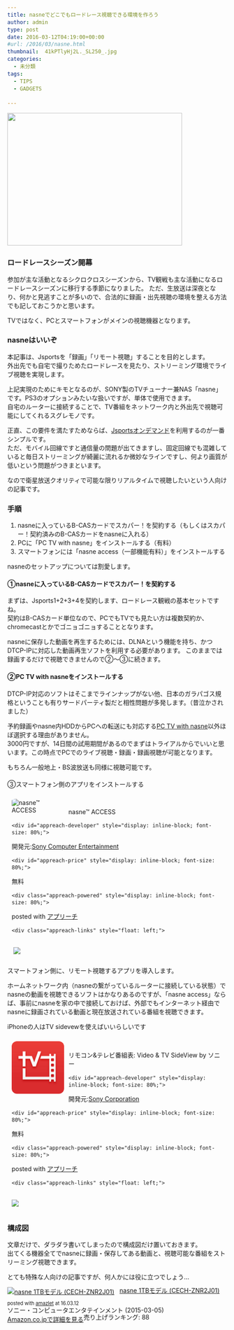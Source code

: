 ```yaml
---
title: nasneでどこでもロードレース視聴できる環境を作ろう
author: admin
type: post
date: 2016-03-12T04:19:00+00:00
#url: /2016/03/nasne.html
thumbnail:  41kPTlyHj2L._SL250_.jpg
categories:
  - 未分類
tags:
  - TIPS
  - GADGETS

---
```

[<img border="0" src="https://images-fe.ssl-images-amazon.com/images/I/41kPTlyHj2L._SL250_.jpg" height="303" width="400" />][1]<img alt="" border="0" src="https://ir-jp.amazon-adsystem.com/e/ir?t=gensobunya-22&l=as2&o=9&a=B00UBS2OIC" height="1" style="border: none !important; margin: 0px !important;" width="1" />

### ロードレースシーズン開幕

参加が主な活動となるシクロクロスシーズンから、TV観戦も主な活動になるロードレースシーズンに移行する季節になりました。
ただ、生放送は深夜となり、何かと見逃すことが多いので、合法的に録画・出先視聴の環境を整える方法でも記しておこうかと思います。

TVではなく、PCとスマートフォンがメインの視聴機器となります。

### nasneはいいぞ

本記事は、Jsportsを「録画」「リモート視聴」することを目的とします。  
外出先でも自宅で撮りためたロードレースを見たり、ストリーミング環境でライブ視聴を実現します。

上記実現のためにキモとなるのが、SONY製のTVチューナー兼NAS「nasne」です。PS3のオプションみたいな扱いですが、単体で使用できます。  
自宅のルーターに接続することで、TV番組をネットワーク内と外出先で視聴可能にしてくれるスグレモノです。

正直、この要件を満たすためならば、<a href="http://front.jsports-ondemand.com/" target="_blank">Jsportsオンデマンド</a>を利用するのが一番シンプルです。  
ただ、モバイル回線ですと通信量の問題が出てきますし、固定回線でも混雑していると毎日ストリーミングが綺麗に流れるか微妙なラインですし、何より画質が低いという問題がつきまといます。

なので衛星放送クオリティで可能な限りリアルタイムで視聴したいという人向けの記事です。

### 手順

1. nasneに入っているB-CASカードでスカパー！を契約する（もしくはスカパー！契約済みのB-CASカードをnasneに入れる）
1. PCに「PC TV with nasne」をインストールする（有料）
1. スマートフォンには「nasne access（一部機能有料）」をインストールする

nasneのセットアップについては割愛します。

#### ①nasneに入っているB-CASカードでスカパー！を契約する

まずは、Jsports1+2+3+4を契約します、ロードレース観戦の基本セットですね。  
契約はB-CASカード単位なので、PCでもTVでも見たい方は複数契約か、chromecastとかでゴニョゴニョすることとなります。

nasneに保存した動画を再生するためには、DLNAという機能を持ち、かつDTCP-IPに対応した動画再生ソフトを利用する必要があります。
このままでは録画するだけで視聴できませんので②～③に続きます。

#### ②PC TV with nasneをインストールする

DTCP-IP対応のソフトはそこまでラインナップがない他、日本のガラパゴス規格ということも有りサードパーティ製だと相性問題が多発します。（昔泣かされました）

予約録画やnasne内HDDからPCへの転送にも対応する<a href="http://www.sony.jp/playstation/store/products/nasne/pcnasne-dl/" target="_blank">PC TV with nasne</a>以外ほぼ選択する理由がありません。  
3000円ですが、14日間の試用期間があるのでまずはトライアルからでいいと思います。この時点でPCでのライブ視聴・録画・録画視聴が可能となります。

もちろん一般地上・BS波放送も同様に視聴可能です。

####
③スマートフォン側のアプリをインストールする

<div id="appreach-box" style="text-align: left;">
  <img alt="nasne™ ACCESS" src="https://lh4.ggpht.com/Bw0dNqtdEoEaaGhge-n3dreC5Gs4k_Mie-kUrZW8QuSi4euUtmMn9X5_uJ9zZtqOvwYV=w170" id="appreach-image" style="border-radius: 10%; float: left; margin: 10px; max-width: 120px; width: 25%;" /><br /> </p>

  <div class="appreach-info" style="margin: 10px;">
    <div id="appreach-appname">
nasne™ ACCESS


    <div id="appreach-developer" style="display: inline-block; font-size: 80%;">
開発元:<a href="https://play.google.com/store/apps/developer?id=Sony+Computer+Entertainment" id="appreach-developerurl" rel="nofollow" target="_blank">Sony Computer Entertainment</a>


    <div id="appreach-price" style="display: inline-block; font-size: 80%;">
無料


    <div class="appreach-powered" style="display: inline-block; font-size: 80%;">
posted with <a href="https://nabettu.github.io/appreach/" rel="nofollow" target="_blank" title="アプリーチ">アプリーチ</a>


    <div class="appreach-links" style="float: left;">
<div id="appreach-itunes-link" style="_display: inline; display: inline-block;">
</div>

<div id="appreach-gplay-link" style="_display: inline; display: inline-block;">
  <a href="https://play.google.com/store/apps/details?id=com.playstation.nasneaccess" id="appreach-gplay" rel="nofollow" target="_blank"><br /> <img src="https://nabettu.github.io/appreach/img/gplay_en.png" style="height: 40px;" /><br /> </a>
</div>

  </div>

  <div class="appreach-footer" style="clear: left; margin-bottom: 10px;">
  </div>
</div>

スマートフォン側に、リモート視聴するアプリを導入します。

ホームネットワーク内（nasneの繋がっているルーターに接続している状態）でnasneの動画を視聴できるソフトはかなりあるのですが、「nasne access」ならば、事前にnasneを家の中で接続しておけば、外部でもインターネット経由でnasneに録画されている動画と現在放送されている番組を視聴できます。

iPhoneの人はTV sidevewを使えばいいらしいです

<div id="appreach-box" style="text-align: left;">
  <img alt="リモコン&amp;テレビ番組表: Video &amp; TV SideView by ソニー" src="./512x512bb.jpg" id="appreach-image" style="border-radius: 10%; float: left; margin: 10px; max-width: 120px; width: 25%;" /><br /> </p>

  <div class="appreach-info" style="margin: 10px;">
    <div id="appreach-appname">
リモコン&テレビ番組表: Video & TV SideView by ソニー


    <div id="appreach-developer" style="display: inline-block; font-size: 80%;">
開発元:<a href="https://itunes.apple.com/jp/developer/sony-corporation/id371425038?uo=4" id="appreach-developerurl" rel="nofollow" target="_blank">Sony Corporation</a>


    <div id="appreach-price" style="display: inline-block; font-size: 80%;">
無料


    <div class="appreach-powered" style="display: inline-block; font-size: 80%;">
posted with <a href="https://nabettu.github.io/appreach/" rel="nofollow" target="_blank" title="アプリーチ">アプリーチ</a>


    <div class="appreach-links" style="float: left;">
<div id="appreach-itunes-link" style="_display: inline; display: inline-block;">
  <a href="https://itunes.apple.com/jp/app/rimokon-terebi-fan-zu-biao/id594171390?mt=8&uo=4&at=11lHd9" id="appreach-itunes" rel="nofollow" target="_blank"><br /> <img src="https://nabettu.github.io/appreach/img/itune_en.png" style="height: 40px;" /><br /> </a>
</div>

<div id="appreach-gplay-link" style="_display: inline; display: inline-block;">
</div>

  </div>

  <div class="appreach-footer" style="clear: left; margin-bottom: 10px;">
  </div>
</div>

### 構成図

文章だけで、ダラダラ書いてしまったので構成図だけ置いておきます。  
出てくる機器全てでnasneに録画・保存してある動画と、視聴可能な番組をストリーミング視聴できます。

とても特殊な人向けの記事ですが、何人かには役に立つでしょう…

<div class="amazlet-box" style="margin-bottom: 0px;">
  <div class="amazlet-image" style="float: left; margin: 0px 12px 1px 0px;">
    <a href="http://www.amazon.co.jp/exec/obidos/ASIN/B00UBS2OIC/gensobunya-22/ref=nosim/" name="amazletlink" target="_blank"><img alt="nasne 1TBモデル (CECH-ZNR2J01)" src="https://images-fe.ssl-images-amazon.com/images/I/41kPTlyHj2L._SL160_.jpg" style="border: none;" /></a>
  </div>

  <div class="amazlet-info" style="line-height: 120%; margin-bottom: 10px;">
    <div class="amazlet-name" style="line-height: 120%; margin-bottom: 10px;">
<a href="http://www.amazon.co.jp/exec/obidos/ASIN/B00UBS2OIC/gensobunya-22/ref=nosim/" name="amazletlink" target="_blank">nasne 1TBモデル (CECH-ZNR2J01)</a></p>

<div class="amazlet-powered-date" style="font-size: 80%; line-height: 120%; margin-top: 5px;">
  posted with <a href="http://www.amazlet.com/" target="_blank" title="amazlet">amazlet</a> at 16.03.12
</div>


<div class="amazlet-detail">
ソニー・コンピュータエンタテインメント (2015-03-05)<br /> 売り上げランキング: 88


<div class="amazlet-sub-info" style="float: left;">
<div class="amazlet-link" style="margin-top: 5px;">
  <a href="http://www.amazon.co.jp/exec/obidos/ASIN/B00UBS2OIC/gensobunya-22/ref=nosim/" name="amazletlink" target="_blank">Amazon.co.jpで詳細を見る</a>
</div>

  </div>

  <div class="amazlet-footer" style="clear: left;">
  </div>
</div>


 [1]: http://www.amazon.co.jp/gp/product/B00UBS2OIC/ref=as_li_ss_il?ie=UTF8&camp=247&creative=7399&creativeASIN=B00UBS2OIC&linkCode=as2&tag=gensobunya-22